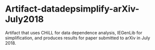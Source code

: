 # Artifact-datadepsimplify-arXiv-July2018
Artifact that uses CHiLL for data dependence analysis, IEGenLib for simplification, and produces results for paper submitted to arXiv in July 2018.
